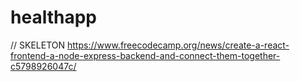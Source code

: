 # healthapp

// SKELETON
https://www.freecodecamp.org/news/create-a-react-frontend-a-node-express-backend-and-connect-them-together-c5798926047c/
